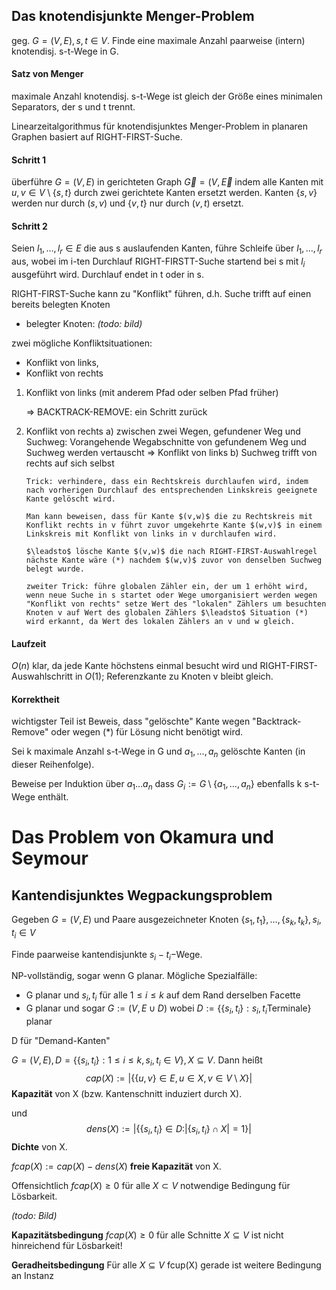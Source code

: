 ## Das knotendisjunkte Menger-Problem

geg. $G=(V,E), s,t\in V$. Finde eine maximale Anzahl paarweise (intern) knotendisj. s-t-Wege in G.

#### Satz von Menger

maximale Anzahl knotendisj. s-t-Wege ist gleich der Größe eines minimalen Separators, der s und t trennt.

Linearzeitalgorithmus für knotendisjunktes Menger-Problem in planaren Graphen basiert auf RIGHT-FIRST-Suche.

#### Schritt 1

überführe $G=(V,E)$ in gerichteten Graph $\vec{G}=(V,\vec{E}$ indem alle Kanten mit $u,v \in V\setminus \{s,t\}$ durch zwei gerichtete Kanten ersetzt werden. Kanten $\{s,v\}$ werden nur durch $(s,v)$ und $\{v,t\}$ nur durch $(v,t)$ ersetzt.

#### Schritt 2

Seien $l_1,\dots,l_r \in E$ die aus s auslaufenden Kanten, führe Schleife über $l_1,\dots,l_r$ aus, wobei im i-ten Durchlauf RIGHT-FIRSTT-Suche startend bei s mit $l_i$ ausgeführt wird. Durchlauf endet in t oder in s.

RIGHT-FIRST-Suche kann zu "Konflikt" führen, d.h. Suche trifft auf einen bereits belegten Knoten

- belegter Knoten:  *(todo: bild)*

zwei mögliche Konfliktsituationen:

- Konflikt von links,
- Konflikt von rechts

1)   Konflikt von links (mit anderem Pfad oder selben Pfad früher)

     ⇒ BACKTRACK-REMOVE: ein Schritt zurück
2)  Konflikt von rechts
	a) zwischen zwei Wegen, gefundener Weg und Suchweg: Vorangehende Wegabschnitte von gefundenem Weg und Suchweg werden vertauscht ⇒ Konflikt von links
	b) Suchweg trifft von rechts auf sich selbst

		Trick: verhindere, dass ein Rechtskreis durchlaufen wird, indem nach vorherigen Durchlauf des entsprechenden Linkskreis geeignete Kante gelöscht wird.

		Man kann beweisen, dass für Kante $(v,w)$ die zu Rechtskreis mit Konflikt rechts in v führt zuvor umgekehrte Kante $(w,v)$ in einem Linkskreis mit Konflikt von links in v durchlaufen wird.

		$\leadsto$ lösche Kante $(v,w)$ die nach RIGHT-FIRST-Auswahlregel nächste Kante wäre (*) nachdem $(w,v)$ zuvor von denselben Suchweg belegt wurde.

		zweiter Trick: führe globalen Zähler ein, der um 1 erhöht wird, wenn neue Suche in s startet oder Wege umorganisiert werden wegen "Konflikt von rechts" setze Wert des "lokalen" Zählers um besuchten Knoten v auf Wert des globalen Zählers $\leadsto$ Situation (*) wird erkannt, da Wert des lokalen Zählers an v und w gleich.

#### Laufzeit

$O(n)$ klar, da jede Kante höchstens einmal besucht wird und RIGHT-FIRST-Auswahlschritt in $O(1)$; Referenzkante zu Knoten v bleibt gleich.

#### Korrektheit

wichtigster Teil ist Beweis, dass "gelöschte" Kante wegen "Backtrack-Remove" oder wegen (*) für Lösung nicht benötigt wird.

Sei k maximale Anzahl s-t-Wege in G und $a_1,\dots,a_n$ gelöschte Kanten (in dieser Reihenfolge).

Beweise per Induktion über $a_1 \dots a_n$ dass $G_i:=G\setminus \{a_1,\dots,a_n\}$ ebenfalls k s-t-Wege enthält.

# Das Problem von Okamura und Seymour

## Kantendisjunktes Wegpackungsproblem

Gegeben $G=(V,E)$ und Paare ausgezeichneter Knoten $\{s_1,t_1\},\dots,\{s_k,t_k\},s_i,t_i\in V$

Finde paarweise kantendisjunkte $s_i-t_i-$Wege.

NP-vollständig, sogar wenn G planar. Mögliche Spezialfälle: 

- G planar und $s_i,t_i$ für alle $1\leq i \leq k$ auf dem Rand derselben Facette
- G planar und sogar $G:=(V,E \cup D)$ wobei $D:=\{\{s_i,t_i\}: s_i,t_i \text{Terminale}\}$ planar

D für "Demand-Kanten"

$G=(V,E), D=\{\{s_i,t_i\}: 1\leq i \leq k, s_i, t_i \in V\}, X\subseteq V$. Dann heißt $$cap(X):=|\{\{u,v\}\in E, u\in X, v\in V\setminus X\}|$$ **Kapazität** von X (bzw. Kantenschnitt induziert durch X).

und $$ dens(X):=|\{\{s_i,t_i\}\in D: |\{s_i,t_i\}\cap X|=1\}|$$ **Dichte** von X.

$fcap(X):=cap(X)-dens(X)$ **freie Kapazität** von X.

Offensichtlich $fcap(X)\geq 0$ für alle $X \subset V$ notwendige Bedingung für Lösbarkeit.

*(todo: Bild)*

**Kapazitätsbedingung** $fcap(X)\geq 0$ für alle Schnitte $X\subseteq V$ ist nicht hinreichend für Lösbarkeit!

**Geradheitsbedingung** Für alle $X\subseteq V$ fcup(X) gerade ist weitere Bedingung an Instanz
